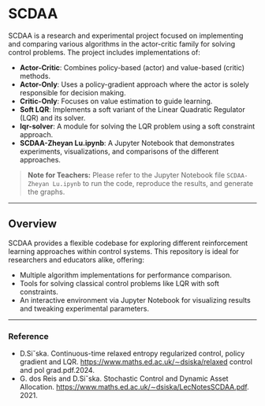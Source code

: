 # SCDAA

SCDAA is a research and experimental project focused on implementing and comparing various algorithms in the actor-critic family for solving control problems. The project includes implementations of:

- **Actor-Critic**: Combines policy-based (actor) and value-based (critic) methods.
- **Actor-Only**: Uses a policy-gradient approach where the actor is solely responsible for decision making.
- **Critic-Only**: Focuses on value estimation to guide learning.
- **Soft LQR**: Implements a soft variant of the Linear Quadratic Regulator (LQR) and its solver.
- **lqr-solver**: A module for solving the LQR problem using a soft constraint approach.
- **SCDAA-Zheyan Lu.ipynb**: A Jupyter Notebook that demonstrates experiments, visualizations, and comparisons of the different approaches.

> **Note for Teachers:** Please refer to the Jupyter Notebook file `SCDAA-Zheyan Lu.ipynb` to run the code, reproduce the results, and generate the graphs.

---

## Overview

SCDAA provides a flexible codebase for exploring different reinforcement learning approaches within control systems. This repository is ideal for researchers and educators alike, offering:
 
- Multiple algorithm implementations for performance comparison.
- Tools for solving classical control problems like LQR with soft constraints.
- An interactive environment via Jupyter Notebook for visualizing results and tweaking experimental parameters.

---

### Reference
- D.Siˇska. Continuous-time relaxed entropy regularized control, policy gradient and LQR. https://www.maths.ed.ac.uk/∼dsiska/relaxed control and pol grad.pdf.2024.
- G. dos Reis and D.Siˇska. Stochastic Control and Dynamic Asset Allocation. https://www.maths.ed.ac.uk/∼dsiska/LecNotesSCDAA.pdf. 2021.

